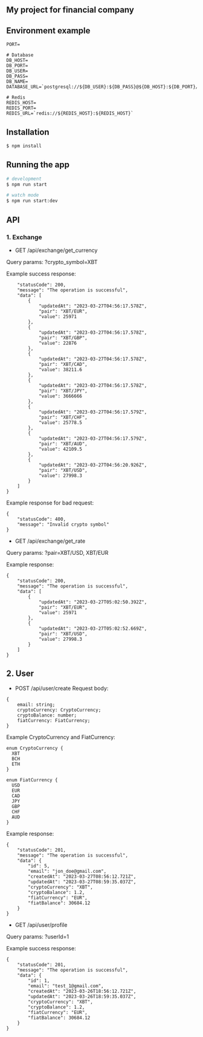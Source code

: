 ## My project for financial company

## Environment example

```
PORT=

# Database
DB_HOST=
DB_PORT=
DB_USER=
DB_PASS=
DB_NAME=
DATABASE_URL=`postgresql://${DB_USER}:${DB_PASS}@${DB_HOST}:${DB_PORT}/fintech_db`

# Redis
REDIS_HOST=
REDIS_PORT=
REDIS_URL=`redis://${REDIS_HOST}:${REDIS_HOST}`
```

## Installation

```bash
$ npm install
```

## Running the app

```bash
# development
$ npm run start

# watch mode
$ npm run start:dev
```

## API

### 1. Exchange

- GET /api/exchange/get_currency

Query params: ?crypto_symbol=XBT

Example success response:

```{
    "statusCode": 200,
    "message": "The operation is successful",
    "data": [
        {
            "updatedAt": "2023-03-27T04:56:17.578Z",
            "pair": "XBT/EUR",
            "value": 25971
        },
        {
            "updatedAt": "2023-03-27T04:56:17.578Z",
            "pair": "XBT/GBP",
            "value": 22876
        },
        {
            "updatedAt": "2023-03-27T04:56:17.578Z",
            "pair": "XBT/CAD",
            "value": 38211.6
        },
        {
            "updatedAt": "2023-03-27T04:56:17.578Z",
            "pair": "XBT/JPY",
            "value": 3666666
        },
        {
            "updatedAt": "2023-03-27T04:56:17.579Z",
            "pair": "XBT/CHF",
            "value": 25778.5
        },
        {
            "updatedAt": "2023-03-27T04:56:17.579Z",
            "pair": "XBT/AUD",
            "value": 42109.5
        },
        {
            "updatedAt": "2023-03-27T04:56:20.926Z",
            "pair": "XBT/USD",
            "value": 27998.3
        }
    ]
}
```

Example response for bad request:

```
{
    "statusCode": 400,
    "message": "Invalid crypto symbol"
}
```

- GET /api/exchange/get_rate

Query params: ?pair=XBT/USD, XBT/EUR

Example response:

```
{
    "statusCode": 200,
    "message": "The operation is successful",
    "data": [
        {
            "updatedAt": "2023-03-27T05:02:50.392Z",
            "pair": "XBT/EUR",
            "value": 25971
        },
        {
            "updatedAt": "2023-03-27T05:02:52.669Z",
            "pair": "XBT/USD",
            "value": 27998.3
        }
    ]
}
```

## 2. User

- POST /api/user/create
  Request body:

```
{
    email: string;
    cryptoCurrency: CryptoCurrency;
    cryptoBalance: number;
    fiatCurrency: FiatCurrency;
}
```

Example CryptoCurrency and FiatCurrency:

```
enum CryptoCurrency {
  XBT
  BCH
  ETH
}

enum FiatCurrency {
  USD
  EUR
  CAD
  JPY
  GBP
  CHF
  AUD
}
```

Example response:

```
{
    "statusCode": 201,
    "message": "The operation is successful",
    "data": {
        "id": 5,
        "email": "jon_doe@gmail.com",
        "createdAt": "2023-03-27T08:56:12.721Z",
        "updatedAt": "2023-03-27T08:59:35.037Z",
        "cryptoCurrency": "XBT",
        "cryptoBalance": 1.2,
        "fiatCurrency": "EUR",
        "fiatBalance": 30684.12
    }
}
```

- GET /api/user/profile

Query params: ?userId=1

Example success response:

```
{
    "statusCode": 201,
    "message": "The operation is successful",
    "data": {
        "id": 1,
        "email": "test_1@gmail.com",
        "createdAt": "2023-03-26T18:56:12.721Z",
        "updatedAt": "2023-03-26T18:59:35.037Z",
        "cryptoCurrency": "XBT",
        "cryptoBalance": 1.2,
        "fiatCurrency": "EUR",
        "fiatBalance": 30684.12
    }
}
```
